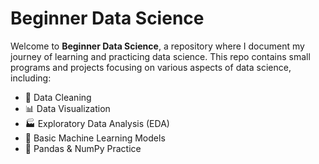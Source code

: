 # Beginner Data Science

Welcome to **Beginner Data Science**, a repository where I document my journey of learning and practicing data science. This repo contains small programs and projects focusing on various aspects of data science, including:  

- 📌 Data Cleaning  
- 📊 Data Visualization  
- 🏭 Exploratory Data Analysis (EDA)  
- 🔢 Basic Machine Learning Models  
- 📝 Pandas & NumPy Practice